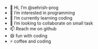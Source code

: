- 👋 Hi, I’m @sehrish-prog
- 👀 I’m interested in programming 
- 🌱 I’m currently learning coding
- 💞️ I’m looking to collaborate on small task
- 📫 Reach me on github
- 😄 fun with coding
- ⚡ coffee and coding 

<!---
sehrish-prog/sehrish-prog is a ✨ special ✨ repository because its `README.md` (this file) appears on your GitHub profile.
You can click the Preview link to take a look at your changes.
--->
